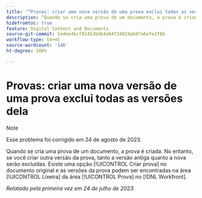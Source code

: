 ```yaml
---
title: '“Provas: criar uma nova versão de uma prova exclui todas as versões dela”'
description: “Quando se cria uma prova de um documento, a prova é criada. No entanto, se você criar outra versão da prova, tanto a versão antiga quanto a nova serão excluídas. Existe uma opção [!UICONTROL Criar prova] no documento original e as versões da prova podem ser encontradas na área [!UICONTROL Lixeira] da área [!UICONTROL Prova] no  [!DNL Workfront].”
hidefromtoc: true
feature: Digital Content and Documents
source-git-commit: 5edee4bcf02453bdb4e84f24024ab87a6efe2f8b
workflow-type: tm+mt
source-wordcount: '146'
ht-degree: 100%

---
```



# Provas: criar uma nova versão de uma prova exclui todas as versões dela

<!--WF and WFP TOCs-->

>[!NOTE]
>
>Esse problema foi corrigido em 24 de agosto de 2023.

Quando se cria uma prova de um documento, a prova é criada. No entanto, se você criar outra versão da prova, tanto a versão antiga quanto a nova serão excluídas. Existe uma opção [!UICONTROL Criar prova] no documento original e as versões da prova podem ser encontradas na área [!UICONTROL Lixeira] da área [!UICONTROL Prova] no [!DNL Workfront].

_Relatado pela primeira vez em 24 de julho de 2023._

